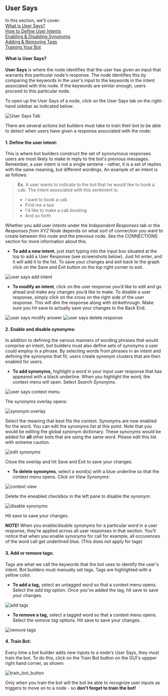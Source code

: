## User Says
In this section, we'll cover:  
[What is User Says?](#what-is-user-says)  
[How to Define User Intents](#define-the-user-intent)  
[Enabling & Disabling Synonyms](#enable-and-disable-synonyms)  
[Adding & Removing Tags](#add-or-remove-tags)  
[Training Your Bot](#train-bot)  

#### What is User Says? 
**User Says** is where the node identifies that the user has given an input that warrants this particular node's response. The node identifies this by comparing the keywords in the user's input to the keywords in the intent associated with this node. If the keywords are similar enough, users proceed to this particular node.

To open up the User Says of a node, click on the User Says tab on the right-hand sidebar as indicated below:

![User Says Tab](user_says_nodes.png)

There are several actions bot builders must take to train their bot to be able to detect when users have given a response associated with the node:

#### 1. Define the user intent:
This is where bot builders construct the set of synonymous responses users are most likely to make in reply to the bot's previous messages. Remember, a user intent is not a single sentene - rather, it is a set of replies with the same meaning, but different wordings. An example of an intent is as follows:

  > **Ex.** A user wants to indicate to the bot that he would like to book a cab. The intent associated with this sentiment is:
  >
  > - I want to book a cab
  > - Find me a taxi
  > - I'd like to make a cab booking
  > - And so forth

  Whether you add user intents under the *Independent Responses* tab or the *Responses from XYZ Node* depends on what sort of connection you want to create between this node and the previous node. See the CONNECTIONS section for more information about this.

   - **To add a new intent**, just start typing into the input box situated at the top to add a User Response (see screenshots below). Just hit enter, and it will add it to the list. To save your changes and exit back to the graph click on the Save and Exit button on the top right corner to exit.

![user says add intent](user_says_adding_user_response.png)

   - **To modify an intent**, click on the user response you’d like to edit and go ahead and make any changes you’d like to make. To disable a user response, simply click on the cross on the right side of the user response. This will dim the response along with strikethrough. Make sure you hit save to actually save your changes to the Back End.

![user says modify answer](user_says_modifying_user_response.png)
![user says delete response](user_says_deleting_user_response.png)

#### 2. Enable and disable synonyms:
In addition to defining the various manners of wording phrases that would comprise an intent, bot builders must also define sets of synonyms a user could employ in a phrase. By selecting words from phrases in an intent and defining the synonyms that fit, users create synonym clusters that are then enabled for users.

   - **To add synonyms,** highlight a word in your input user response that has appeared with a black underline. When you highlight the word, the context menu will open. Select *Search Synonyms*.

![user says context menu](user_says_context_search.png)

   The synonyms overlay opens:

![synonym overlay](user_says_search_synonyms.png)

   Select the meaning that best fits the context. Synonyms are now enabled for the word. You can edit the synonyms list at this point. Note that you would be editing the global synonym dictionary. These synonyms would be added for **all** other bots that are using the same word. Please edit this list with extreme caution.

![edit synonyms](user_says_edit_synonyms.png)

   Close the overlay and hit Save and Exit to save your changes.

  - **To delete synonyms**, select a word(s) with a blue underline so that the context menu opens. Click on *View Synonyms*:

![context view](user_says_context_view.png)

   Delete the eneabled checkbox in the left pane to disable the synonym:

![disable synonyms](user_says_disable_synonym.png)

   Hit save to save your changes.

  **NOTE!** When you enable/disable synonyms for a particular word in a user response, they’re applied across all user responses in that section. You’ll notice that when you enable synonyms for call for example, all occurences of the word call get underlined blue. (This does not apply for tags)

#### 3. Add or remove tags:
Tags are what we call the keywords that the bot uses to identify the user's intent. Bot builders must manually set tags. Tags are highlighted with a yellow color.

  - **To add a tag,** select an untagged word so that a context menu opens. Select the *add tag* option. Once you've added the tag, hit save to save your changes.

![add tags](user_says_add_tags.png)

  - **To remove a tag,** select a tagged word so that a context menu opens. Select the *remove tag* options. Hit save to save your changes.

![remove tags](user_says_remove_tags.png)

#### 4. Train Bot:
Every time a bot builder adds new inputs to a node's User Says, they must train the bot. To do this, click on the Train Bot button on the GUI's uppper right hand corner, as shown:

![train_bot_button](train_bot_button.png)

Only when you train the bot will the bot be able to recognize user inputs as triggers to move on to a node - so **don't forget to train the bot!**
